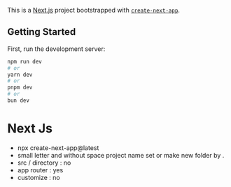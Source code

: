 This is a [Next.js](https://nextjs.org) project bootstrapped with [`create-next-app`](https://github.com/vercel/next.js/tree/canary/packages/create-next-app).

## Getting Started

First, run the development server:

```bash
npm run dev
# or
yarn dev
# or
pnpm dev
# or
bun dev
```

# Next Js 
- npx create-next-app@latest
- small letter and without space project name set or make new folder by . 
-  src / directory : no 
- app router : yes
- customize : no